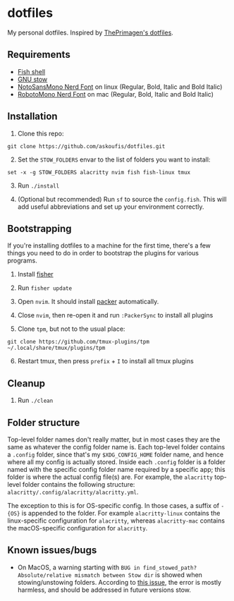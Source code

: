 # dotfiles

My personal dotfiles. Inspired by [ThePrimagen's dotfiles](https://github.com/ThePrimeagen/.dotfiles).

## Requirements

- [Fish shell](https://fishshell.com/)
- [GNU stow](https://www.gnu.org/software/stow/)
- [NotoSansMono Nerd Font](https://www.nerdfonts.com/font-downloads) on linux (Regular, Bold, Italic and Bold Italic)
- [RobotoMono Nerd Font](https://www.nerdfonts.com/font-downloads) on mac (Regular, Bold, Italic and Bold Italic)

## Installation

1. Clone this repo:

```fish
git clone https://github.com/askoufis/dotfiles.git
```

2. Set the `STOW_FOLDERS` envar to the list of folders you want to install:

```fish
set -x -g STOW_FOLDERS alacritty nvim fish fish-linux tmux
```

3. Run `./install`

4. (Optional but recommended) Run `sf` to source the `config.fish`. This will add useful abbreviations and set up your environment correctly.

## Bootstrapping

If you're installing dotfiles to a machine for the first time, there's a few things you need to do in order to bootstrap the plugins for various programs.

1. Install [fisher](https://github.com/jorgebucaran/fisher)

2. Run `fisher update`

3. Open `nvim`. It should install [packer](https://github.com/wbthomason/packer.nvim) automatically.

4. Close `nvim`, then re-open it and run `:PackerSync` to install all plugins

5. Clone `tpm`, but not to the usual place:

```fish
git clone https://github.com/tmux-plugins/tpm ~/.local/share/tmux/plugins/tpm
```

6. Restart tmux, then press `prefix` + `I` to install all tmux plugins

## Cleanup

1. Run `./clean`

## Folder structure

Top-level folder names don't really matter, but in most cases they are the same as whatever the config folder name is. Each top-level folder contains a `.config` folder, since that's my `$XDG_CONFIG_HOME` folder name, and hence where all my config is actually stored. Inside each `.config` folder is a folder named with the specific config folder name required by a specific app; this folder is where the actual config file(s) are. For example, the `alacritty` top-level folder contains the following structure: `alacritty/.config/alacritty/alacritty.yml`.

The exception to this is for OS-specific config. In those cases, a suffix of `-{OS}` is appended to the folder. For example `alacritty-linux` contains the linux-specific configuration for `alacritty`, whereas `alacritty-mac` contains the macOS-specific configuration for `alacritty`.

## Known issues/bugs

- On MacOS, a warning starting with `BUG in find_stowed_path? Absolute/relative mismatch between Stow dir` is showed when stowing/unstowing folders. According to [this issue](https://github.com/aspiers/stow/issues/65), the error is mostly harmless, and should be addressed in future versions stow.
